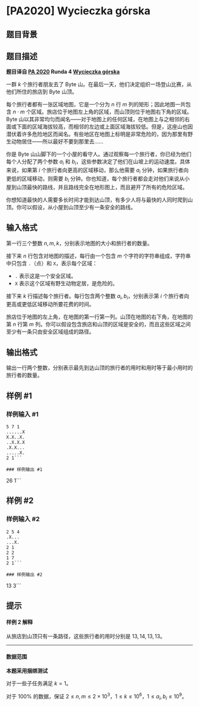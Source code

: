 # [PA2020] Wycieczka górska

## 题目背景



## 题目描述

**题目译自 [PA 2020](https://sio2.mimuw.edu.pl/c/pa-2020-1/dashboard/) Runda 4 [Wycieczka górska](https://sio2.mimuw.edu.pl/c/pa-2020-1/wyc/)**

一群 $k$ 个旅行者朋友去了 Byte 山。在最后一天，他们决定组织一场登山比赛，从他们所住的旅店到 Byte 山顶。

每个旅行者都有一张区域地图，它是一个分为 $n$ 行 $m$ 列的矩形；因此地图一共包含 $n\cdot m$ 个区域。旅店位于地图左上角的区域，而山顶则位于地图右下角的区域。Byte 山以其非常均匀而闻名——对于地图上的任何区域，在地图上与之相邻的右面或下面的区域海拔较高，而相邻的左边或上面区域海拔较低。但是，这座山也因潜伏着许多危险地区而闻名。有些地区在地图上标明是非常危险的，因为那里有野生动物居住——所以最好不要到那里去……

你是 Byte 山山脚下的一个小屋的看守人。通过观察每一个旅行者，你已经为他们每个人分配了两个参数 $a_i$ 和 $b_i$，这些参数决定了他们在山坡上的运动速度。具体来说，如果第 $i$ 个旅行者向更高的区域移动，那么他需要 $a_i$ 分钟，如果旅行者向更低的区域移动，则需要 $b_i$ 分钟。你也知道，每个旅行者都会走对他们来说从小屋到山顶最快的路线，并且路线完全在地形图上，而且避开了所有的危险区域。

你想知道最快的人需要多长时间才能到达山顶，有多少人将与最快的人同时爬到山顶。你可以假设，从小屋到山顶至少有一条安全的路线。

## 输入格式

第一行三个整数 $n,m,k$，分别表示地图的大小和旅行者的数量。

接下来 $n$ 行包含对地图的描述，每行由一个包含 $m$ 个字符的字符串组成，字符串中只包含 $\texttt{.}$（点）和 $\texttt X$，表示每个区域：

- $\texttt .$ 表示这是一个安全区域。
- $\texttt X$ 表示这个区域有野生动物定居，是危险的。

接下来 $k$ 行描述每个旅行者。每行包含两个整数 $a_i,b_i$，分别表示第 $i$ 个旅行者向更高或更低区域移动所要花费的时间。

旅店位于地图的左上角，在地图的第一行第一列。山顶在地图的右下角，在地图的第 $n$ 行第 $m$ 列。你可以假设包含旅店和山顶的区域是安全的，而且这些区域之间至少有一条只由安全区域组成的路径。

## 输出格式

输出一行两个整数，分别表示最先到达山顶的旅行者的用时和用时等于最小用时的旅行者的数量。

## 样例 #1

### 样例输入 #1
```
5 7 1
......X
X.X..X.
..X.X.X
.X.X...
.....X.
2 1```

### 样例输出 #1

```
26 1```

## 样例 #2

### 样例输入 #2
```
2 5 4
.X...
...X.
2 1
2 2
1 7
2 1```

### 样例输出 #2

```
13 3```

## 提示

#### 样例 2 解释

从旅店到山顶只有一条路径，这些旅行者的用时分别是 $13,14,13,13$。

------------

#### 数据范围

**本题采用捆绑测试**

对于一些子任务满足 $k=1$。

对于 $100\%$ 的数据，保证 $2\le n,m\le 2\times 10^3$，$1\le k\le 10^6$，$1\le a_i,b_i\le 10^9$。
